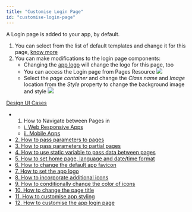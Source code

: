 ```yaml
---
title: "Customise Login Page"
id: "customise-login-page"
---
```


A Login page is added to your app, by default.

1. You can select from the list of default templates and change it for this page, [know more](/learn/app-development/ui-design/page-concepts/page-templates/)
2. You can make modifications to the login page components:
    - Changing the [app logo](/learn/how-tos/changing-app-logo/) will change the logo for this page, too
    - You can access the Login page from Pages Resource [![](/learn/assets/design_login-1.png)](/learn/assets/design_login-1.png)
    - Select the _page container_ and change the _Class name_ and _Image_ location from the _Style_ property to change the background image and style [![](/learn/assets/design_login_style.png)](/learn/assets/design_login_style.png)

[Design UI Cases](/learn/app-development/ui-design/use-cases-ui-design/)

- 1. How to Navigate between Pages in
    - [i. Web Responsive Apps](/learn/responsive-web/web-ui-design/#page-navigation)
    - [ii. Mobile Apps](/learn/hybrid-mobile/mobile-page-concepts/#page-navigation-actions)
- [2. How to pass parameters to pages](/learn/how-tos/passing-parameters-pages/)
- [3. How to pass parameters to partial pages](/learn/how-tos/passing-parameters-partial-page/)
- [4. How to use static variable to pass data between pages](/learn/how-tos/use-static-variable-pass-data-pages/)
- [5. How to set home page, language and date/time format](/learn/how-tos/setting-language-date-format/)
- [6. How to change the default app favicon](/learn/how-tos/changing-default-favicon/)
- [7. How to set the app logo](/learn/how-tos/changing-app-logo/)
- [8. How to incorporate additional icons](/learn/how-tos/incorporating-additional-icons/)
- [9. How to conditionally change the color of icons](/learn/how-tos/displaying-icon-color-based-upon-condition/)
- [10. How to change the page title](/learn/how-tos/changing-page-title/)
- [11. How to customise app styling](/learn/how-tos/customise-app-style/)
- [12. How to customise the app login page](/learn/how-tos/customise-login-page/)
